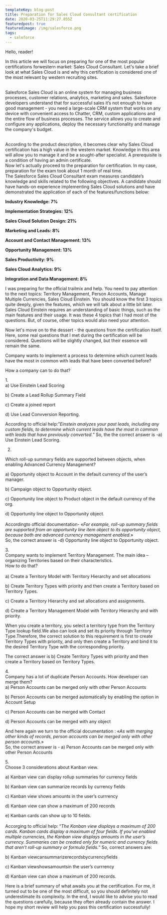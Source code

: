 ```yaml
---
templateKey: blog-post
title: Preparation for Sales Cloud Consultant certification
date: 2020-03-25T11:29:27.855Z
featuredpost: true
featuredimage: /img/salesforce.png
tags:
  - saleforce
---
```

Hello, reader!

In this article we will focus on preparing for one of the most popular certifications forwestern market: Sales Cloud Consultant. Let's take a brief look at what Sales Cloud is and why this certification is considered one of the most relevant by western recruiting sites.

\
Salesforce Sales Cloud is an online system for managing business processes, customer relations, analytics, marketing and sales. Salesforce developers understand that for successful sales it’s not enough to have good management - you need a large-scale CRM system that works on any device with convenient access to Chatter, CRM, custom applications and the entire flow of business processes. The service allows you to create and configure any applications, deploy the necessary functionality and manage the company's budget.

\
According to the product description, it becomes clear why Sales Cloud certification has a high value in the western market. Knowledge in this area will allow you to manage it and be a sought-after specialist. A prerequisite is a condition of having an admin certificate.\
Now let's actually proceed to the preparation for certification. In my case, preparation for the exam took about 1 month of real time.\
The Salesforce Sales Cloud Consultant exam measures candidate’s knowledge and skills related to the following objectives. A candidate should have hands-on experience implementing Sales Cloud solutions and have demonstrated the application of each of the features/functions below:

**Industry Knowledge: 7%**

**Implementation Strategies: 12%**

**Sales Cloud Solution Design: 21%**

**Marketing and Leads: 8%**

**Account and Contact Management: 13%**

**Opportunity Management: 13%**

**Sales Productivity: 9%**

**Sales Cloud Analytics: 9%**

**Integration and Data Management: 8%**

I was preparing for the official trailmix and help. You need to pay attention to the next topics: Territory Management, Person Accounts, Manage Multiple Currencies, Sales Cloud Einstein. You should know the first 3 topics quite deeply, given the features, which we will talk about a little bit later. Sales Cloud Einstein requires an understanding of basic things, such as the main features and their usage. It was these 4 topics that I had most of the questions. But, of course, other topics would also need your attention.

Now let's move on to the dessert - the questions from the certification itself. Here, some real questions that I met during the certification will be considered. Questions will be slightly changed, but their essence will remain the same.

Company wants to implement a process to determine which current leads have the most in common with leads that have been converted before?

How a company can to do that?

1.\
a) Use Einstein Lead Scoring

b) Create a Lead Rollup Summary Field

c) Create a joined report

d) Use Lead Convversion Reporting.

According to official help:”*Einstein analyzes your past leads, including any custom fields, to determine which current leads have the most in common with leads that have previously converted.*” So, the the correct answer is -а) Use Einstein Lead Scoring.

2.

Which roll-up summary fields are supported between objects, when enabling Advanced Currency Management?



a) Opportunity object to Account in the default currency of the user’s manager.

b) Campaign object to Opportunity object.

с) Opportunity line object to Product object in the default currency of the org.

d) Opportunity line object to Opportunity object.\
\
Accordingto official documentation- «*For example, roll-up summary fields are supported from an opportunity line item object to its opportunity object, because both are advanced currency management enabled.*»\
So, the correct answer is -d) Opportunity line object to Opportunity object.

3.\
Company wants to implement Territory Management. The main idea – organizing Territories based on their characteristics.\
How to do that?\
\
a) Create a Territory Model with Territory Hierarchy and set allocations

b) Create Territory Types with priority and then create а Territory based on Territory Types.

с) Create a Territory Hierarchy and set allocations and assignments.

d) Create a Territory Management Model with Territory Hierarchy and with priority.

When you create a territory, you select a territory type from the Territory Type lookup field.We also can look and set its priority through Territory Type.Therefore, the correct solution to this requirement is first to create Territory Types with priority, and only then create a Territory and bind it to the desired Territory Type with the corresponding priority.

The correct answer is b) Create Territory Types with priority and then create a Territory based on Territory Types.



4.\
Company has a lot of duplicate Person Accounts. How developer can merge them?\
а) Person Accounts can be merged only with other Person Accounts

b) Person Accounts can be merged automatically by enabling the option in Account Setup

c) Person Accounts can be merged with Contact

d) Person Accounts can be merged with any object

And here again we turn to the official documentation : «*As with merging other kinds of records, person accounts can be merged only with other person accounts*.»\
So, the correct answer is - а) Person Accounts can be merged only with other Person Accounts

5.\
Choose 3 considerations about Kanban view.

a) Kanban view can display rollup summaries for currency fields

b) Kanban view can summarize records by currency fields

c) Kanban view shows amounts in the user’s currrency

d) Kanban view can show a maximum of 200 records

e) Kanban сards can show up to 10 fields.\
\
Accorging to official help: “*The Kanban view displays a maximum of 200 cards. Kanban cards display a maximum of four fields. If you’ve enabled multiple currencies, the Kanban view displays amounts in the user’s currency. Summaries can be created only for numeric and currency fields that aren’t roll-up summary or formula fields.*” So, correct answers are:

b) Kanban viewcansummarizerecordsbycurrencyfields

c) Kanban viewshowsamountsin the user’s currrency

d) Kanban view can show a maximum of 200 records.

Here is a brief summary of what awaits you at the certification. For me, it turned out to be one of the most difficult, so you should definitely not underestimate its complexity. In the end, I would like to advise you to read the questions carefully, because they often already contain the answer. I hope my short review will help you pass this certification successfully!